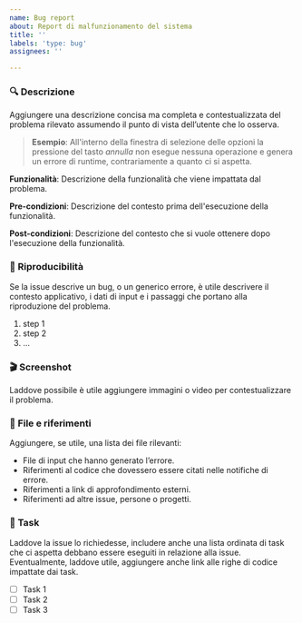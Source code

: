 ```yaml
---
name: Bug report
about: Report di malfunzionamento del sistema
title: ''
labels: 'type: bug'
assignees: ''

---
```


### :mag: Descrizione
Aggiungere una descrizione concisa ma completa e contestualizzata del problema rilevato assumendo il punto di vista dell’utente che lo osserva.

> **Esempio**: All'interno della finestra di selezione delle opzioni la pressione del tasto _annulla_ non esegue nessuna operazione e genera un errore di runtime, contrariamente a quanto ci si aspetta.

**Funzionalità**:
Descrizione della funzionalità che viene impattata dal problema.

**Pre-condizioni**:
Descrizione del contesto prima dell'esecuzione della funzionalità.

**Post-condizioni**:
Descrizione del contesto che si vuole ottenere dopo l'esecuzione della funzionalità.

### :wrench: Riproducibilità
Se la issue descrive un bug, o un generico errore, è utile descrivere il contesto applicativo, i dati di input e i passaggi che portano alla riproduzione del problema.

1. step 1
2. step 2
3. ...
### :clapper: Screenshot
Laddove possibile è utile aggiungere immagini o video per contestualizzare il problema.

### 📎 File e riferimenti
Aggiungere, se utile, una lista dei file rilevanti:

- File di input che hanno generato l’errore.
- Riferimenti al codice che dovessero essere citati nelle notifiche di errore.
- Riferimenti a link di approfondimento esterni.
- Riferimenti ad altre issue, persone o progetti.

### 📝 Task
Laddove la issue lo richiedesse, includere anche una lista ordinata di task che ci aspetta debbano essere eseguiti in relazione alla issue. Eventualmente, laddove utile, aggiungere anche link alle righe di codice impattate dai task.

- [ ] Task 1
- [ ] Task 2
- [ ] Task 3